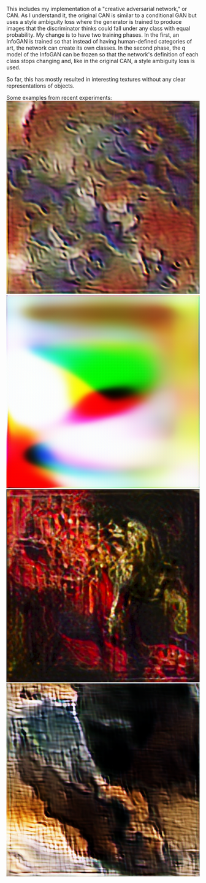 This includes my implementation of a "creative adversarial network," or CAN.
As I understand it, the original CAN is similar to a conditional GAN but uses a style ambiguity loss where the generator is trained
to produce images that the discriminator thinks could fall under any class with equal probability. 
My change is to have two training phases. In the first, an InfoGAN is trained so that instead of having human-defined categories of art, 
the network can create its own classes. In the second phase, the q model of the InfoGAN can be frozen so that the network's definition of each class stops changing
and, like in the original CAN, a style ambiguity loss is used. 

So far, this has mostly resulted in interesting textures without any clear representations of objects.

Some examples from recent experiments:
![alt text](https://github.com/Neubauer-A/GAN/blob/main/CAN/images/e.png?raw=true)
![alt text](https://github.com/Neubauer-A/GAN/blob/main/CAN/images/102.png?raw=true)
![alt text](https://github.com/Neubauer-A/GAN/blob/main/CAN/images/can0.png?raw=true) 
![alt text](https://github.com/Neubauer-A/GAN/blob/main/CAN/images/l.png?raw=true)
